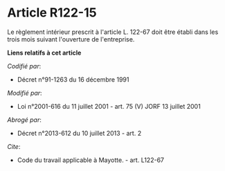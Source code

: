 # Article R122-15

Le règlement intérieur prescrit à l'article L. 122-67 doit être établi dans les trois mois suivant l'ouverture de
l'entreprise.

**Liens relatifs à cet article**

_Codifié par_:

  - Décret n°91-1263 du 16 décembre 1991

_Modifié par_:

  - Loi n°2001-616 du 11 juillet 2001 - art. 75 (V) JORF 13 juillet 2001

_Abrogé par_:

  - Décret n°2013-612 du 10 juillet 2013 - art. 2

_Cite_:

  - Code du travail applicable à Mayotte. - art. L122-67
